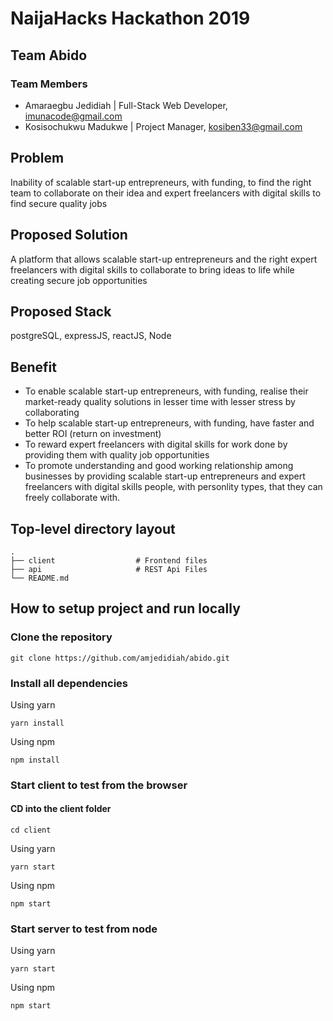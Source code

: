 # NaijaHacks Hackathon 2019

## Team Abido

### Team Members

- Amaraegbu Jedidiah | Full-Stack Web Developer, imunacode@gmail.com
- Kosisochukwu Madukwe | Project Manager, kosiben33@gmail.com

## Problem

Inability of scalable start-up entrepreneurs, with funding, to find the right team to collaborate on their idea and expert freelancers with digital skills to find secure quality jobs

## Proposed Solution

A platform that allows scalable start-up entrepreneurs and the right expert freelancers with digital skills to collaborate to bring ideas to life while creating secure job opportunities

## Proposed Stack

postgreSQL, expressJS, reactJS, Node

## Benefit
- To enable scalable start-up entrepreneurs, with funding, realise their market-ready quality solutions in lesser time with lesser stress by collaborating
- To help scalable start-up entrepreneurs, with funding, have faster and better ROI (return on investment)
- To reward expert freelancers with digital skills for work done by providing them with quality job opportunities
- To promote understanding and good working relationship among businesses by providing scalable start-up entrepreneurs and expert freelancers with digital skills people, with personlity types, that they can freely collaborate with.

## Top-level directory layout

    .
    ├── client                  # Frontend files
    ├── api                     # REST Api Files
    └── README.md   

## How to setup project and run locally

### Clone the repository

    git clone https://github.com/amjedidiah/abido.git

### Install all dependencies

Using yarn

    yarn install

Using npm

    npm install

### Start client to test from the browser

#### CD into the client folder

    cd client

Using yarn

    yarn start

Using npm

    npm start

### Start server to test from node

Using yarn

    yarn start

Using npm

    npm start
